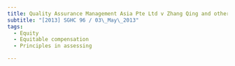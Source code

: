```yaml
---
title: Quality Assurance Management Asia Pte Ltd v Zhang Qing and others 
subtitle: "[2013] SGHC 96 / 03\_May\_2013"
tags:
  - Equity
  - Equitable compensation
  - Principles in assessing

---
```


